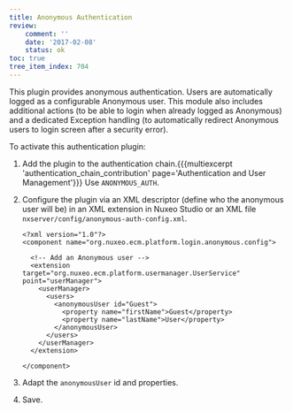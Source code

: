 ```yaml
---
title: Anonymous Authentication
review:
    comment: ''
    date: '2017-02-08'
    status: ok
toc: true
tree_item_index: 704
---
```

This plugin provides anonymous authentication. Users are automatically logged as a configurable Anonymous user. This module also includes additional actions (to be able to login when already logged as Anonymous) and a dedicated Exception handling (to automatically redirect Anonymous users to login screen after a security error).

To activate this authentication plugin:

1. Add the plugin to the authentication chain.{{{multiexcerpt 'authentication_chain_contribution' page='Authentication and User Management'}}}
  Use `ANONYMOUS_AUTH`.
2. Configure the plugin via an XML descriptor (define who the anonymous user will be) in an XML extension in Nuxeo Studio or an XML file `nxserver/config/anonymous-auth-config.xml`.

    ```
    <?xml version="1.0"?>
    <component name="org.nuxeo.ecm.platform.login.anonymous.config">

      <!-- Add an Anonymous user -->
      <extension target="org.nuxeo.ecm.platform.usermanager.UserService" point="userManager">
        <userManager>
          <users>
            <anonymousUser id="Guest">
              <property name="firstName">Guest</property>
              <property name="lastName">User</property>
            </anonymousUser>
          </users>
        </userManager>
      </extension>

    </component>

    ```
3. Adapt the `anonymousUser` id and properties.
4. Save.
